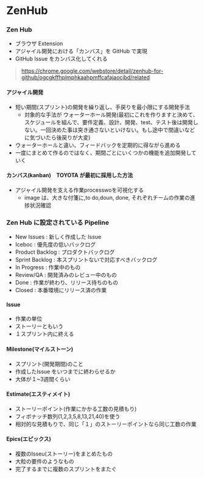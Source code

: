 # ZenHub
###  Zen Hub
- ブラウザ Extension
- アジャイル開発における「カンバス」を GitHub で実現
- GitHub Issue をカンバス化してくれる
> https://chrome.google.com/webstore/detail/zenhub-for-github/ogcgkffhplmphkaahpmffcafajaocjbd/related
#### アジャイル開発
- 短い期間(スプリント)の開発を繰り返し、手戻りを最小限にする開発手法
   - 対象的な手法が ウォーターホール開発(最初にこれを作りますと決めて、スケジュールを組んで、要件定義、設計、開発、test、テスト後は開発しない。一回決めた事は突き通さないといけない。もし途中で間違いなどに気づいたら後戻りが大変)
- ウォーターホールと違い、フィードバックを定期的に得ながら進める
- 一度にまとめて作るのではなく、期間ごとにいくつかの機能を追加開発していく
#### カンバス(kanban)　TOYOTA が最初に採用した方法
- アジャイル開発を支える作業processwoを可視化する
   - image は、大きな付箋に,to do,doun, done, それぞれチームの作業の進捗状況確認
### Zen Hub に設定されている Pipeline
- New Issues : 新しく作成した Issue
- Iceboc : 優先度の低いバックログ
- Product Backlog : プロダクトバックログ
- Sprint Backlog : 本スプリントないで対応すべきバックログ
- In Progress : 作業中のもの
- Review/QA : 開発済みのレビュー中のもの
- Done : 作業が終わり、リリース待ちのもの
- Closed : 本番環境にリリース済の作業
#### Issue
- 作業の単位
- ストーリーともいう
- １スプリント内に終える
#### Milestone(マイルストーン)
- スプリント(開発期間)のこと
- 作成したIssue をいつまでに終わらせるか
- 大体が１~3週間くらい
#### Estimate(エスティメイト)
- ストーリーポイント(作業にかかる工数の見積もり)
- フィボナッチ数列(1,2,3,5,8,13,21,40)を使う
- 相対的な見積もりで、同じ「１」のストーリーポイントなら同じ工数の作業
#### Epics(エピックス)
- 複数のIsseu(ストーリー)をまとめたもの
- 大粒の要件のようなもの
- 完了するまでに複数のスプリントをまたぐ
